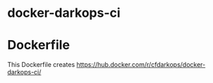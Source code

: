 # docker-darkops-ci

# Dockerfile
This Dockerfile creates https://hub.docker.com/r/cfdarkops/docker-darkops-ci/
